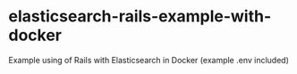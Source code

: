 # elasticsearch-rails-example-with-docker

Example using of Rails with Elasticsearch in Docker (example .env included)
